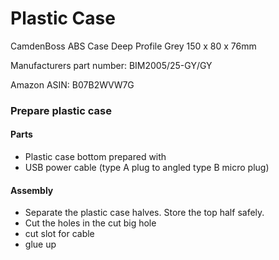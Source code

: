 # Plastic Case

CamdenBoss ABS Case Deep Profile Grey 150 x 80 x 76mm 

Manufacturers part number: BIM2005/25-GY/GY

Amazon ASIN: B07B2WVW7G



### Prepare plastic case

#### Parts
* Plastic case bottom prepared with
* USB power cable (type A plug to angled type B micro plug)

#### Assembly
* Separate the plastic case halves. Store the top half safely.
* Cut the holes in the 
cut big hole
* cut slot for cable
* glue up